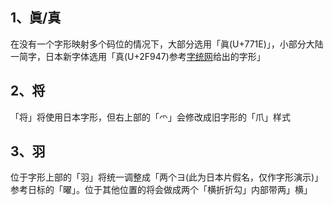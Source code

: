 ## 1、眞/真
在没有一个字形映射多个码位的情况下，大部分选用「眞(U+771E)」，小部分大陆一简字，日本新字体选用「真(U+2F947)参考[字统网](https://zi.tools/zi/%E7%9C%9F?from=%F0%AF%A5%87)给出的字形」
## 2、将
「将」将使用日本字形，但右上部的「爫」会修改成旧字形的「爪」样式
## 3、羽
位于字形上部的「羽」将统一调整成「两个ヨ(此为日本片假名，仅作字形演示)」参考日标的「曜」。位于其他位置的将会做成两个「横折折勾」内部带两」横」
